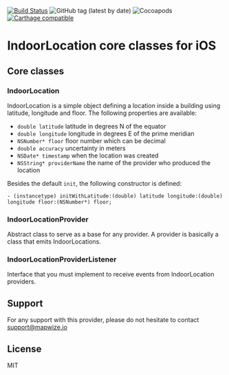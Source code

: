 [![Build Status](https://travis-ci.org/IndoorLocation/indoor-location-ios.svg?branch=master)](https://travis-ci.org/IndoorLocation/indoor-location-ios)
![GitHub tag (latest by date)](https://img.shields.io/github/v/tag/indoorlocation/indoor-location-ios)
![Cocoapods](https://img.shields.io/cocoapods/v/IndoorLocation)
[![Carthage compatible](https://img.shields.io/badge/Carthage-compatible-4BC51D.svg?style=flat)](https://github.com/Carthage/Carthage)
# IndoorLocation core classes for iOS

## Core classes

### IndoorLocation

IndoorLocation is a simple object defining a location inside a building using latitude, longitude and floor. The following properties are available:

- `double latitude` latitude in degrees N of the equator
- `double longitude` longitude in degrees E of the prime meridian
- `NSNumber* floor` floor number which can be decimal
- `double accuracy` uncertainty in meters
- `NSDate* timestamp` when the location was created
- `NSString* providerName` the name of the provider who produced the location

Besides the default `init`, the following constructor is defined:

```
- (instancetype) initWithLatitude:(double) latitude longitude:(double) longitude floor:(NSNumber*) floor;

```

### IndoorLocationProvider

Abstract class to serve as a base for any provider. A provider is basically a class that emits IndoorLocations.

### IndoorLocationProviderListener

Interface that you must implement to receive events from IndoorLocation providers.

## Support

For any support with this provider, please do not hesitate to contact [support@mapwize.io](mailto:support@mapwize.io)

## License

MIT
